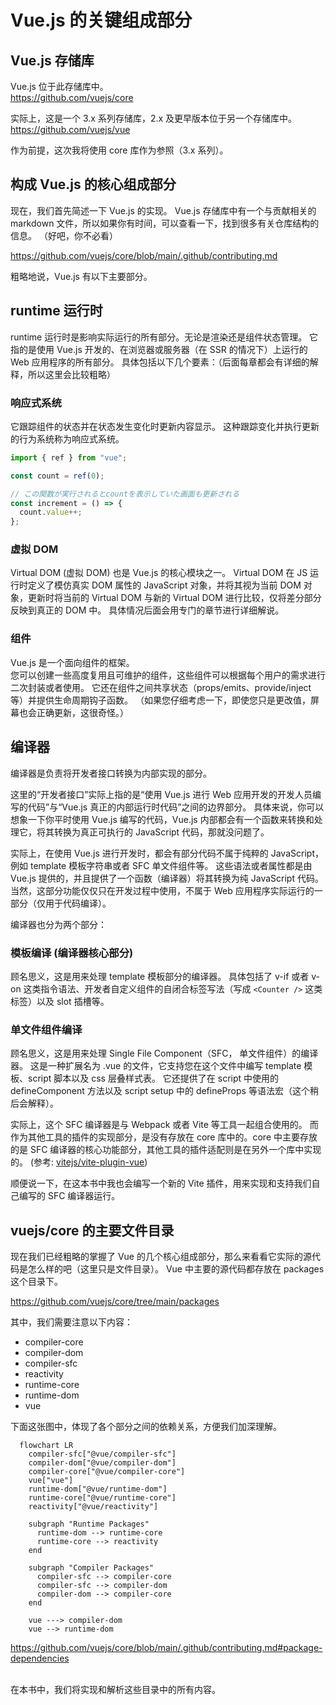 # Vue.js 的关键组成部分

## Vue.js 存储库

Vue.js 位于此存储库中。  
https://github.com/vuejs/core

实际上，这是一个 3.x 系列存储库，2.x 及更早版本位于另一个存储库中。
https://github.com/vuejs/vue

作为前提，这次我将使用 core 库作为参照（3.x 系列）。

## 构成 Vue.js 的核心组成部分

现在，我们首先简述一下 Vue.js 的实现。 Vue.js 存储库中有一个与贡献相关的 markdown 文件，所以如果你有时间，可以查看一下，找到很多有关仓库结构的信息。 （好吧，你不必看）

https://github.com/vuejs/core/blob/main/.github/contributing.md

粗略地说，Vue.js 有以下主要部分。

## runtime 运行时

runtime 运行时是影响实际运行的所有部分。无论是渲染还是组件状态管理。
它指的是使用 Vue.js 开发的、在浏览器或服务器（在 SSR 的情况下）上运行的 Web 应用程序的所有部分。
具体包括以下几个要素：（后面每章都会有详细的解释，所以这里会比较粗略）

### 响应式系统

它跟踪组件的状态并在状态发生变化时更新内容显示。
这种跟踪变化并执行更新的行为系统称为响应式系统。

```ts
import { ref } from "vue";

const count = ref(0);

// この関数が実行されるとcountを表示していた画面も更新される
const increment = () => {
  count.value++;
};
```

### 虚拟 DOM

Virtual DOM (虚拟 DOM) 也是 Vue.js 的核心模块之一。
Virtual DOM 在 JS 运行时定义了模仿真实 DOM 属性的 JavaScript 对象，并将其视为当前 DOM 对象，更新时将当前的 Virtual DOM 与新的 Virtual DOM 进行比较，仅将差分部分反映到真正的 DOM 中。
具体情况后面会用专门的章节进行详细解说。

### 组件

Vue.js 是一个面向组件的框架。            
您可以创建一些高度复用且可维护的组件，这些组件可以根据每个用户的需求进行二次封装或者使用。
它还在组件之间共享状态（props/emits、provide/inject 等）并提供生命周期钩子函数。
（如果您仔细考虑一下，即使您只是更改值，屏幕也会正确更新，这很奇怪。）

## 编译器

编译器是负责将开发者接口转换为内部实现的部分。

这里的“开发者接口”实际上指的是“使用 Vue.js 进行 Web 应用开发的开发人员编写的代码”与“Vue.js 真正的内部运行时代码”之间的边界部分。
具体来说，你可以想象一下你平时使用 Vue.js 编写的代码，Vue.js 内部都会有一个函数来转换和处理它，将其转换为真正可执行的 JavaScript 代码，那就没问题了。

实际上，在使用 Vue.js 进行开发时，都会有部分代码不属于纯粹的 JavaScript，例如 template 模板字符串或者 SFC 单文件组件等。
这些语法或者属性都是由 Vue.js 提供的，并且提供了一个函数（编译器）将其转换为纯 JavaScript 代码。
当然，这部分功能仅仅只在开发过程中使用，不属于 Web 应用程序实际运行的一部分（仅用于代码编译）。

编译器也分为两个部分：

### 模板编译 (编译器核心部分)

顾名思义，这是用来处理 template 模板部分的编译器。
具体包括了 v-if 或者 v-on 这类指令语法、开发者自定义组件的自闭合标签写法（写成 `<Counter />` 这类标签）以及 slot 插槽等。

### 单文件组件编译

顾名思义，这是用来处理 Single File Component（SFC， 单文件组件）的编译器。
这是一种扩展名为 .vue 的文件，它支持您在这个文件中编写 template 模板、script 脚本以及 css 层叠样式表。
它还提供了在 script 中使用的 defineComponent 方法以及 script setup 中的 defineProps 等语法宏（这个稍后会解释）。

实际上，这个 SFC 编译器是与 Webpack 或者 Vite 等工具一起组合使用的。
而作为其他工具的插件的实现部分，是没有存放在 core 库中的。core 中主要存放的是 SFC 编译器的核心功能部分，其他工具的插件适配则是在另外一个库中实现的。
(参考: [vitejs/vite-plugin-vue](https://github.com/vitejs/vite-plugin-vue))

顺便说一下，在这本书中我也会编写一个新的 Vite 插件，用来实现和支持我们自己编写的 SFC 编译器运行。

## vuejs/core 的主要文件目录

现在我们已经粗略的掌握了 Vue 的几个核心组成部分，那么来看看它实际的源代码是怎么样的吧（这里只是文件目录）。
Vue 中主要的源代码都存放在 packages 这个目录下。

https://github.com/vuejs/core/tree/main/packages

其中，我们需要注意以下内容：

- compiler-core
- compiler-dom
- compiler-sfc
- reactivity
- runtime-core
- runtime-dom
- vue

下面这张图中，体现了各个部分之间的依赖关系，方便我们加深理解。

```mermaid
  flowchart LR
    compiler-sfc["@vue/compiler-sfc"]
    compiler-dom["@vue/compiler-dom"]
    compiler-core["@vue/compiler-core"]
    vue["vue"]
    runtime-dom["@vue/runtime-dom"]
    runtime-core["@vue/runtime-core"]
    reactivity["@vue/reactivity"]

    subgraph "Runtime Packages"
      runtime-dom --> runtime-core
      runtime-core --> reactivity
    end

    subgraph "Compiler Packages"
      compiler-sfc --> compiler-core
      compiler-sfc --> compiler-dom
      compiler-dom --> compiler-core
    end

    vue ---> compiler-dom
    vue --> runtime-dom

```

https://github.com/vuejs/core/blob/main/.github/contributing.md#package-dependencies

<br/>
在本书中，我们将实现和解析这些目录中的所有内容。
